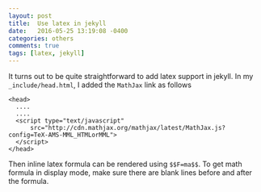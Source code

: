 ```yaml
---
layout: post
title:  Use latex in jekyll
date:   2016-05-25 13:19:08 -0400
categories: others
comments: true
tags: [latex, jekyll]
---
```


It turns out to be quite straightforward to add latex support in jekyll.
In my `_include/head.html`, I added the `MathJax` link as follows

```
<head>
  ....
  ....
  <script type="text/javascript"
      src="http://cdn.mathjax.org/mathjax/latest/MathJax.js?config=TeX-AMS-MML_HTMLorMML">
  </script>
</head>
```
Then inline latex formula can be rendered using `$$F=ma$$`. 
To get math formula in display mode, make sure there are blank 
lines before and after the formula. 

